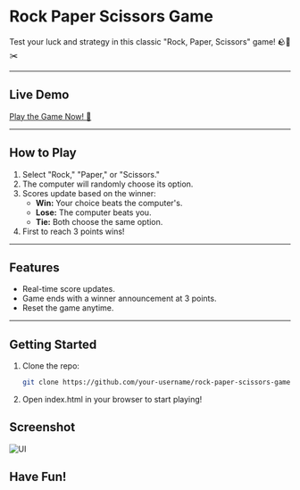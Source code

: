 # **Rock Paper Scissors Game**

Test your luck and strategy in this classic "Rock, Paper, Scissors" game! 🪨📄✂️  

---

## **Live Demo**
[Play the Game Now! 🚀](https://anuragrauniyar.github.io/rock-paper-scissors-game)  


---

## **How to Play**
1. Select "Rock," "Paper," or "Scissors."
2. The computer will randomly choose its option.
3. Scores update based on the winner:
   - **Win:** Your choice beats the computer's.
   - **Lose:** The computer beats you.
   - **Tie:** Both choose the same option.
4. First to reach 3 points wins!

---

## **Features**
- Real-time score updates.
- Game ends with a winner announcement at 3 points.
- Reset the game anytime.

---

## **Getting Started**
1. Clone the repo:
   ```bash
   git clone https://github.com/your-username/rock-paper-scissors-game.git
2. Open index.html in your browser to start playing!

## **Screenshot**

![UI](Screenshot.png)

## **Have Fun!**